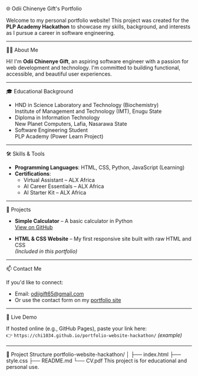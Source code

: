  🌐 Odii Chinenye Gift's Portfolio

Welcome to my personal portfolio website! This project was created for the **PLP Academy Hackathon** to showcase my skills, background, and interests as I pursue a career in software engineering.

---

🧑‍💻 About Me

Hi! I'm **Odii Chinenye Gift**, an aspiring software engineer with a passion for web development and technology. I'm committed to building functional, accessible, and beautiful user experiences.

---

🎓 Educational Background

- HND in Science Laboratory and Technology (Biochemistry)  
  Institute of Management and Technology (IMT), Enugu State  
- Diploma in Information Technology  
  New Planet Computers, Lafia, Nasarawa State  
- Software Engineering Student  
  PLP Academy (Power Learn Project)

---

🛠️ Skills & Tools

- **Programming Languages**: HTML, CSS, Python, JavaScript (Learning)
- **Certifications**:
  - Virtual Assistant – ALX Africa
  - AI Career Essentials – ALX Africa
  - AI Starter Kit – ALX Africa

---

💼 Projects

- **Simple Calculator** – A basic calculator in Python  
  [View on GitHub](https://github.com/chi1034/Intro-to-Python-Assignment.git)

- **HTML & CSS Website** – My first responsive site built with raw HTML and CSS  
  _(Included in this portfolio)_

---

📫 Contact Me

If you'd like to connect:

- Email: [odiigift65@gmail.com](mailto:odiigift65@gmail.com)
- Or use the contact form on my [portfolio site](#contact)

---

🔗 Live Demo

If hosted online (e.g., GitHub Pages), paste your link here:  
👉 `https://chi1034.github.io/portfolio-website-hackathon/` *(example)*

---

📁 Project Structure
portfolio-website-hackathon/
│
├── index.html
├── style.css
├── README.md
└── CV.pdf
This project is for educational and personal use.
